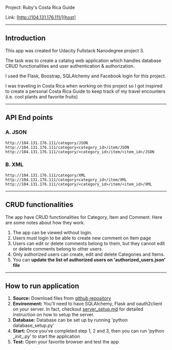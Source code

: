 Project: Ruby's Costa Rica Guide

Link: [http://104.131.176.111/][host]

[host]:http://104.131.176.111/
[github]:https://github.com/silveruby/costa-rica-guide
[server_setup]:https://github.com/silveruby/costa-rica-guide/blob/master/server_setup.md
---

## Introduction

This app was created for Udacity Fullstack Nanodegree project 3. 

The task was to create a catalog web application which handles database CRUD functionalities and user authentication & authorization. 

I used the Flask, Boostrap, SQLAlchemy and Facebook login for this project.  

I was traveling in Costa Rica when working on this project so I got inspired to create a personal Costa Rica Guide to keep track of my travel encounters (i.e. cool plants and favorite fruits)

--- 

## API End points

### A. JSON
	http://104.131.176.111/category/JSON
	http://104.131.176.111/category<category_id>/item/JSON
	http://104.131.176.111/category/<category_id>/item/<item_id>/JSON

### B. XML
	http://104.131.176.111/category/XML
	http://104.131.176.111/category<category_id>/item/XML
	http://104.131.176.111/category/<category_id>/item/<item_id>/XML

---

## CRUD functionalities

The app have CRUD functionalities for Category, Item and Comment. Here are some notes about how they work. 

1. The app can be viewed without login.
2. Users must login to be able to create new comment on Item page
3. Users can edit or delete comments belong to them, but they cannot edit or delete comments belong to other users. 
4. Only authorized users can create, edit and delete Categories and Items. 
5. You can **update the list of authorized users on 'authorized_users.json' file**

---

## How to run application

1. **Source:** Download files from [github repository][github]
2. **Environment:** You'll need to have SQLAlchemy, Flask and oauth2client on your server. In fact, checkout [server_setup.md][server_setup] for detailed instruction on how to setup the server. 
3. **Database:** Database can be set up by running 'python database_setup.py'
4. **Start:** Once you've completed step 1, 2 and 3, then you can run 'python \__init__.py' to start the application
5. **Test:** Open your favorite browser and test the app
